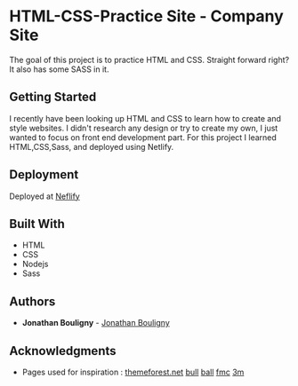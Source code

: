 # HTML-CSS-Practice Site - Company Site

The goal of this project is to practice HTML and CSS. Straight forward right? It also has some SASS in it.

## Getting Started

I recently have been looking up HTML and CSS to learn how to create and style websites. I didn't research any design or try to create my own, I just wanted to focus on front end development part. For this project I learned HTML,CSS,Sass, and deployed using Netlify.

## Deployment

Deployed at [Neflify](https://youthful-knuth-60fdf3.netlify.com)

## Built With

- HTML
- CSS
- Nodejs
- Sass

## Authors

- **Jonathan Bouligny** - [Jonathan Bouligny](https://github.com/JonathanBouligny)

## Acknowledgments

- Pages used for inspiration : [themeforest.net](https://preview.themeforest.net/item/financity-business-financial-wordpress-theme/full_screen_preview/20757434)
  [bull](https://atos.net/en/products?utm_source=bull.com/&utm_medium=301)
  [ball](https://www.ball.com/na)
  [fmc](http://www.fmc.com/)
  [3m](https://www.3m.com/)

